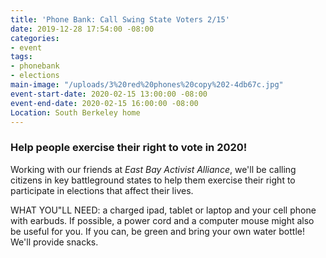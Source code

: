 ```yaml
---
title: 'Phone Bank: Call Swing State Voters 2/15'
date: 2019-12-28 17:54:00 -08:00
categories:
- event
tags:
- phonebank
- elections
main-image: "/uploads/3%20red%20phones%20copy%202-4db67c.jpg"
event-start-date: 2020-02-15 13:00:00 -08:00
event-end-date: 2020-02-15 16:00:00 -08:00
Location: South Berkeley home
---
```


### Help people exercise their right to vote in 2020!

Working with our friends at *East Bay Activist Alliance*, we'll be calling citizens in key battleground states to help them exercise their right to participate in elections that affect their lives.

WHAT YOU"LL NEED: a charged ipad, tablet or laptop and your cell phone with earbuds.  If possible, a power cord and a computer mouse might also be useful for you. If you can, be green and bring your own water bottle! We'll provide snacks.